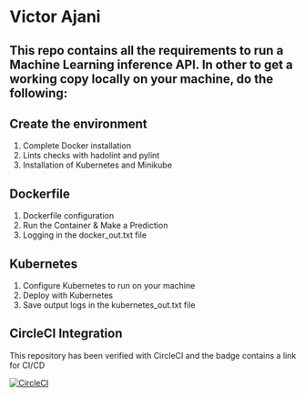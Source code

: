# Victor Ajani

## This repo contains all the requirements to run a Machine Learning inference API. In other to get a working copy locally on your machine, do the following:

## Create the environment

 1. Complete Docker installation
 2. Lints checks with hadolint and pylint
 3. Installation of Kubernetes and Minikube

## Dockerfile

 1. Dockerfile configuration
 2. Run the Container & Make a Prediction
 3. Logging in the docker_out.txt file

## Kubernetes

 1. Configure Kubernetes to run on your machine
 2. Deploy with Kubernetes
 3. Save output logs in the kubernetes_out.txt file

## CircleCI Integration

This repository has been verified with CircleCI and the badge contains a link for CI/CD

[![CircleCI](https://circleci.com/gh/PortneufCoder/Machine-Learning-Microservice-Api.svg?style=shield)](https://app.circleci.com/pipelines/github/PortneufCoder/Machine-Learning-Microservice-Api)
